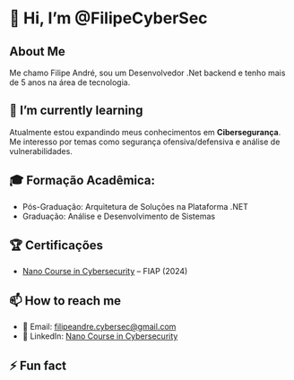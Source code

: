 # 👋 Hi, I’m @FilipeCyberSec  

## About Me  
Me chamo Filipe André, sou um Desenvolvedor .Net backend e tenho mais de 5 anos na área de tecnologia. 

## 🌱 I’m currently learning  
Atualmente estou expandindo meus conhecimentos em **Cibersegurança**. Me interesso por temas como segurança ofensiva/defensiva e análise de vulnerabilidades. 

## 🎓 Formação Acadêmica:
- Pós-Graduação: Arquitetura de Soluções na Plataforma .NET 
- Graduação: Análise e Desenvolvimento de Sistemas

## 🏆 Certificações
- [Nano Course in Cybersecurity](https://on.fiap.com.br/pluginfile.php/1/local_nanocourses/certificado_nanocourse/107564/dde2de4e80de00b0dee0887fe4840c4f/certificado.png) – FIAP (2024)

## 📫 How to reach me  
- 📩 Email: filipeandre.cybersec@gmail.com  
- 💼 LinkedIn: [Nano Course in Cybersecurity](https://www.linkedin.com/in/filipe-andre/)

## ⚡ Fun fact  



<!---
FilipeCyberSec/FilipeCyberSec is a ✨ special ✨ repository because its `README.md` (this file) appears on your GitHub profile.
You can click the Preview link to take a look at your changes.
--->

